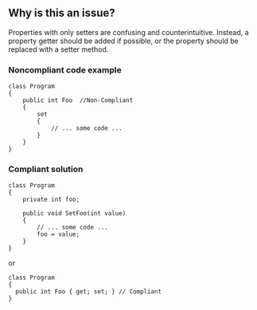 ## Why is this an issue?
 
Properties with only setters are confusing and counterintuitive. Instead, a property getter should be added if possible, or the property should be replaced with a setter method.
 
### Noncompliant code example

    class Program
    {
        public int Foo  //Non-Compliant
        {
            set
            {
                // ... some code ...
            }
        }
    }

### Compliant solution

    class Program
    {
        private int foo;
    
        public void SetFoo(int value)
        {
            // ... some code ...
            foo = value;
        }
    }

or

    class Program
    {
      public int Foo { get; set; } // Compliant
    }